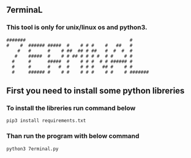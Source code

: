 ## 7erminaL
### This tool is only for unix/linux os and python3.
```
#######                                      #       
#    #  ###### #####  #    # # #    #   ##   #       
    #   #      #    # ##  ## # ##   #  #  #  #       
   #    #####  #    # # ## # # # #  # #    # #       
  #     #      #####  #    # # #  # # ###### #       
  #     #      #   #  #    # # #   ## #    # #       
  #     ###### #    # #    # # #    # #    # #######
```

## First you need to install some python libreries
### To install the libreries run command below
  ```
  pip3 install requirements.txt
  ```

### Than run the program with below command
  ```
  python3 7erminal.py
  ```
